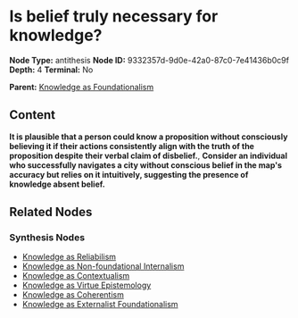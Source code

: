 # Is belief truly necessary for knowledge?

**Node Type:** antithesis
**Node ID:** 9332357d-9d0e-42a0-87c0-7e41436b0c9f
**Depth:** 4
**Terminal:** No

**Parent:** [Knowledge as Foundationalism](knowledge-as-foundationalism-synthesis-1ec44498-2ce0-491f-a6fa-40004996b1e5.md)

## Content

**It is plausible that a person could know a proposition without consciously believing it if their actions consistently align with the truth of the proposition despite their verbal claim of disbelief.**, **Consider an individual who successfully navigates a city without conscious belief in the map's accuracy but relies on it intuitively, suggesting the presence of knowledge absent belief.**

## Related Nodes

### Synthesis Nodes

- [Knowledge as Reliabilism](knowledge-as-reliabilism-synthesis-85ae2cac-939b-40a3-8665-abf0f3b90201.md)
- [Knowledge as Non-foundational Internalism](knowledge-as-non-foundational-internalism-synthesis-51ec7689-f520-4485-88b9-350c2cdddf9f.md)
- [Knowledge as Contextualism](knowledge-as-contextualism-synthesis-59152373-b6bb-4370-8c00-53cf60632404.md)
- [Knowledge as Virtue Epistemology](knowledge-as-virtue-epistemology-synthesis-f2adf710-4c1c-40bb-a6df-14a9bbac73cc.md)
- [Knowledge as Coherentism](knowledge-as-coherentism-synthesis-a9d990cb-2e8e-4844-bfde-1e053b82651a.md)
- [Knowledge as Externalist Foundationalism](knowledge-as-externalist-foundationalism-synthesis-e19aedce-4a7a-439f-91e5-d0e10b5fa6fb.md)
